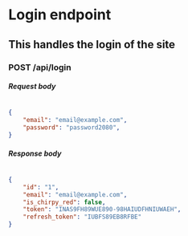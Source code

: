 # Login endpoint

## This handles the login of the site

### POST /api/login

##### Request body

```json

{ 
    "email": "email@example.com",
    "password": "password2080",
}

```

##### Response body

```json 

{ 
    "id": "1",
    "email": "email@example.com",
    "is_chirpy_red": false,
    "token": "INAS9FH89WUE890-98HAIUDFHNIUWAEH",
    "refresh_token": "IUBFS89EB8RFBE"
}

```